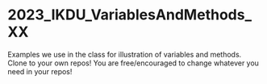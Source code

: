 # 2023_IKDU_VariablesAndMethods_XX

Examples we use in the class for illustration of variables and methods. Clone to your own repos! You are free/encouraged to change whatever you need in your repos!
